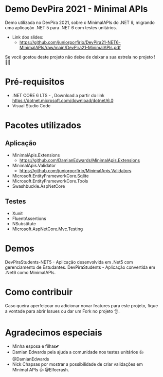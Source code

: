 # Demo DevPira 2021 - Minimal APIs
Demo utilizada no DevPira 2021, sobre o MinimalAPIs do .NET 6, migrando uma aplicação .NET 5 para .NET 6 com testes unitários.

- Link dos slides:
    - https://github.com/juniorporfirio/DevPira21-NET6-MInimalAPIs/raw/main/DevPira21-MinimalAPIs.pdf

Se você gostou deste projeto não deixe de deixar a sua estrela no projeto ! 🐱‍🏍

# Pré-requisitos

- .NET CORE 6 LTS - , Download a partir do link https://dotnet.microsoft.com/download/dotnet/6.0
-  Visual Studio Code

# Pacotes utilizados

## Aplicação

- MinimalApis.Extensions
    - https://github.com/DamianEdwards/MinimalApis.Extensions
- MinimalApis.Validator 
    - https://github.com/juniorporfirio/MinimalApis.Validators
- Microsoft.EntityFrameworkCore.Sqlite 
- Microsoft.EntityFrameworkCore.Tools
- Swashbuckle.AspNetCore


## Testes
- Xunit
- FluentAssertions
- NSubstitute
- Microsoft.AspNetCore.Mvc.Testing

# Demos
DevPiraStudents-NET5 - Aplicação desenvolvida em .Net5 com gerenciamento de Estudantes.
DevPiraStudents - Aplicação convertida em .Net6 como MinimalAPIs.

# Como contribuir
Caso queira aperfeiçoar ou adicionar novar features para este projeto, fique a vontade para abrir Issues ou dar um Fork no projeto 👌.

# Agradecimos especiais

- Minha esposa e filhas💕
- Damian Edwards pela ajuda a comunidade nos testes unitários 👍 @DamianEdwards 
- Nick Chapsas por mostrar a possibilidade de criar validações em Minimal APIs 👍 @Elfocrash.